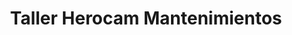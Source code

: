 ---
title: "Taller Herocam Mantenimientos"
url: /el-dorado/taller-herocam-mantenimientos/
shop: motocicleta
---